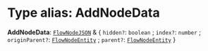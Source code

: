 # Type alias: AddNodeData

**AddNodeData**: [`FlowNodeJSON`](/auto-docs/document/interfaces/FlowNodeJSON.md) & { `hidden?`: `boolean` ; `index?`: `number` ; `originParent?`: [`FlowNodeEntity`](/auto-docs/document/classes/FlowNodeEntity-1.md) ; `parent?`: [`FlowNodeEntity`](/auto-docs/document/classes/FlowNodeEntity-1.md)  }

